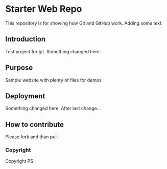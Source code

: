 # Starter Web Repo

This repository is for showing how Git and GitHub work.
Adding some text.

## Introduction

Test project for git. Something changed here.

## Purpose

Sample website with plenty of files for demos

## Deployment

Something changed here. After last change...

## How to contribute

Please fork and than pull.

### Copyright

Copyright PS
